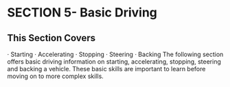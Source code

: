 # SECTION 5- Basic Driving
## This Section Covers
· Starting
· Accelerating
· Stopping
· Steering
· Backing
The following section offers basic driving information on starting, accelerating, stopping, steering and backing a vehicle. These basic skills are important to learn before moving on to more complex skills.